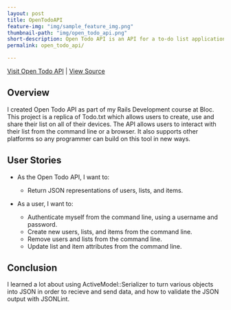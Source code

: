 ```yaml
---
layout: post
title: OpenTodoAPI
feature-img: "img/sample_feature_img.png"
thumbnail-path: "img/open_todo_api.png"
short-description: Open Todo API is an API for a to-do list application to allow users to authenticate and manage their information externally.
permalink: open_todo_api/

---
```


[Visit Open Todo API](https://bgohman-open-todo-api.herokuapp.com/) \| [View Source](https://github.com/bgohman/open-todo-api)

## Overview

I created Open Todo API as part of my Rails Development course at Bloc.  This project is a replica of Todo.txt which allows users to create, use and share their list on all of their devices.  The API allows users to interact with their list from the command line or a browser.  It also supports other platforms so any programmer can build on this tool in new ways.

## User Stories

* As the Open Todo API, I want to:
  * Return JSON representations of users, lists, and items.

* As a user, I want to:
  * Authenticate myself from the command line, using a username and password.
  * Create new users, lists, and items from the command line.
  * Remove users and lists from the command line.
  * Update list and item attributes from the command line.

## Conclusion

I learned a lot about using ActiveModel::Serializer to turn various objects into JSON in order to recieve and send data, and how to validate the JSON output with JSONLint.